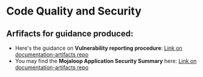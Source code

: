 # Code Quality and Security

## Arfifacts for guidance produced:

* Here's the guidance on **Vulnerability reporting procedure**: [Link on documentation-artifacts repo](https://github.com/mojaloop/documentation-artifacts/blob/master/presentations/discussion-docs/Mojaloop_Application_Security_Summary-27Jan2020.pdf)
* You may find the **Mojaloop Application Security Summary** here: [Link on documentation-artifacts repo](https://github.com/mojaloop/documentation-artifacts/blob/master/presentations/discussion-docs/Mojaloop_Application_Security_Summary-27Jan2020.pdf)

